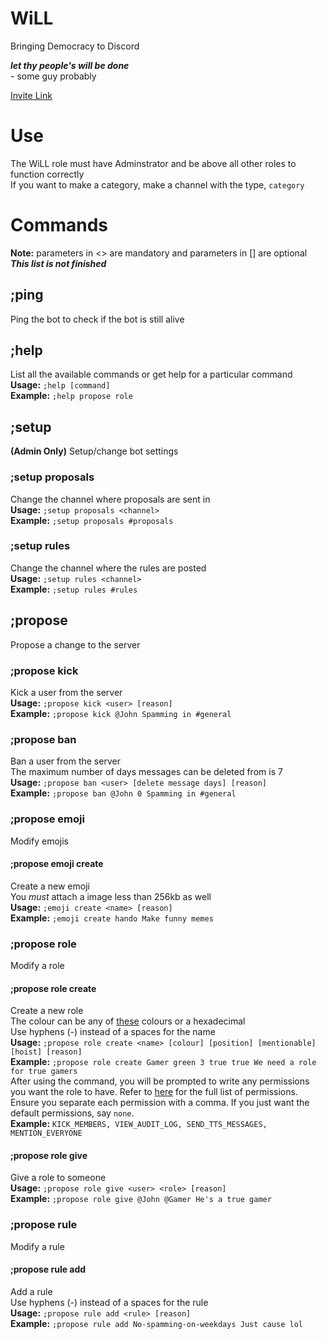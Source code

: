 # WiLL
 Bringing Democracy to Discord

***let thy people's will be done***  
 \- some guy probably

[Invite Link](https://discord.com/oauth2/authorize?client_id=794073147288190981&permissions=8&scope=bot)

# Use
The WiLL role must have Adminstrator and be above all other roles to function correctly  
If you want to make a category, make a channel with the type, `category`

# Commands
**Note:** parameters in <> are mandatory and parameters in [] are optional  
***This list is not finished***

## ;ping
Ping the bot to check if the bot is still alive

## ;help
List all the available commands or get help for a particular command  
**Usage:** `;help [command]`  
**Example:**  `;help propose role`  

## ;setup
**(Admin Only)** Setup/change bot settings

### ;setup proposals
Change the channel where proposals are sent in  
**Usage:** `;setup proposals <channel>`  
**Example:**  `;setup proposals #proposals`  

### ;setup rules
Change the channel where the rules are posted  
**Usage:** `;setup rules <channel>`  
**Example:**  `;setup rules #rules`  

## ;propose
Propose a change to the server  

### ;propose kick
Kick a user from the server  
**Usage:** `;propose kick <user> [reason]`  
**Example:**  `;propose kick @John Spamming in #general`  

### ;propose ban
Ban a user from the server  
The maximum number of days messages can be deleted from is 7  
**Usage:** `;propose ban <user> [delete message days] [reason]`  
**Example:**  `;propose ban @John 0 Spamming in #general`  

### ;propose emoji
Modify emojis  

#### ;propose emoji create
Create a new emoji  
You *must* attach a image less than 256kb as well  
**Usage:** `;emoji create <name> [reason]`  
**Example:**  `;emoji create hando Make funny memes`  

### ;propose role
Modify a role

#### ;propose role create
Create a new role   
The colour can be any of [these](https://github.com/kowasaur/discordjs-colors/blob/master/docs/COLORS.md) colours or a hexadecimal  
Use hyphens (-) instead of a spaces for the name  
**Usage:** `;propose role create <name> [colour] [position] [mentionable] [hoist] [reason]`  
**Example:**  `;propose role create Gamer green 3 true true We need a role for true gamers`  
After using the command, you will be prompted to write any permissions you want the role to have.
Refer to [here](https://discord.js.org/#/docs/main/stable/class/Permissions?scrollTo=s-FLAGS) for the full list of permissions.
Ensure you separate each permission with a comma. If you just want the default permissions, say `none`.  
**Example:** `KICK_MEMBERS, VIEW_AUDIT_LOG, SEND_TTS_MESSAGES, MENTION_EVERYONE`

#### ;propose role give
Give a role to someone  
**Usage:** `;propose role give <user> <role> [reason]`  
**Example:**  `;propose role give @John @Gamer He's a true gamer`  

### ;propose rule
Modify a rule

#### ;propose rule add
Add a rule  
Use hyphens (-) instead of a spaces for the rule  
**Usage:** `;propose rule add <rule> [reason]`  
**Example:**  `;propose rule add No-spamming-on-weekdays Just cause lol`  

